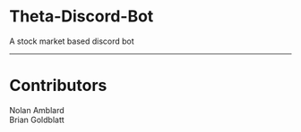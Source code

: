 # Theta-Discord-Bot
A stock market based discord bot

-----
# Contributors
Nolan Amblard  
Brian Goldblatt
